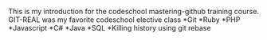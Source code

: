 This is my introduction for the codeschool mastering-github training course.
GIT-REAL was my favorite codeschool elective class
*Git
*Ruby
*PHP
*Javascript
*C#
*Java
*SQL
*Killing history using git rebase

